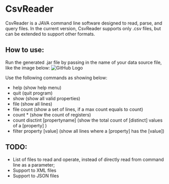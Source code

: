 # CsvReader

CsvReader is a JAVA command line software designed to read, parse, and query files.
In the current version, CsvReader supports only .csv files, but can be extended to support other formats.

## How to use:

Run the generated .jar file by passing in the name of your data source file, like the image below:
![GitHub Logo](https://i.gyazo.com/1c938c56eb843ad6913cc21f2b88b3e0.png)

Use the following commands as showing below:
* help (show help menu)
* quit (quit program)
* show (show all valid properties)
* file (show all lines)
* file count (show a set of lines, if a max count equals to count) 
* count * (show the count of registers) 
* count disctint [propertyname] (show the total count of [distinct] values of a [property] ) 
* filter property [value] (show all lines where a [property] has the [value])


## TODO:
* List of files to read and operate, instead of directly read from command line as a parameter;
* Support to XML files
* Support to JSON files
